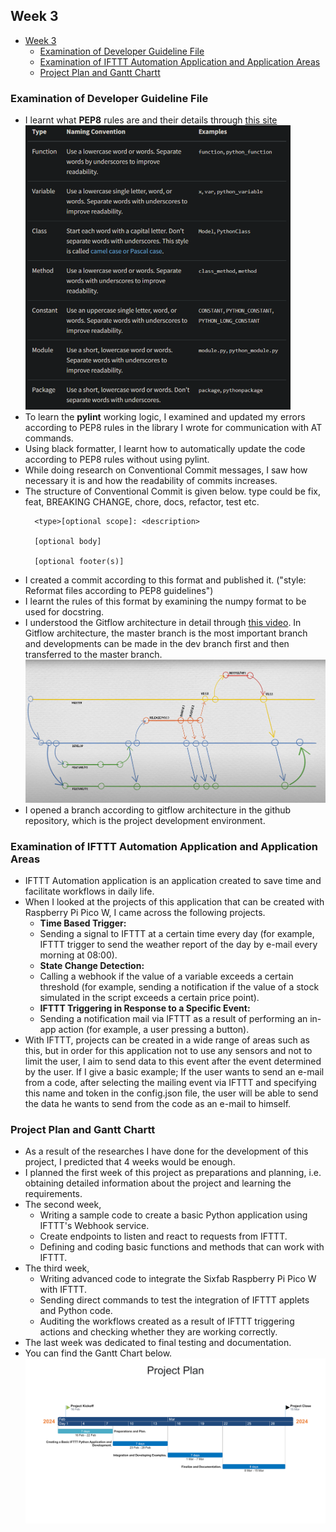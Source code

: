 ## Week 3 
- [Week 3](#week-3)
  - [Examination of Developer Guideline File](#examination-of-developer-guideline-file)
  - [Examination of IFTTT Automation Application and Application Areas](#examination-of-ifttt-automation-application-and-application-areas)
  - [Project Plan and Gantt Chartt](#project-plan-and-gantt-chartt)

### Examination of Developer Guideline File

* I learnt what **PEP8** rules are and their details through [this site](https://realpython.com/python-pep8/#naming-conventions) 
    ![naming_conventions](images/week3-images/naming_conventions_PEP8.png) 
* To learn the **pylint** working logic, I examined and updated my errors according to PEP8 rules in the library I wrote for communication with AT commands. 
* Using black formatter, I learnt how to automatically update the code according to PEP8 rules without using pylint. 
* While doing research on Conventional Commit messages, I saw how necessary it is and how the readability of commits increases. 
* The structure of Conventional Commit is given below. type could be fix, feat, BREAKING CHANGE, chore, docs, refactor, test etc.
  ```
    <type>[optional scope]: <description>

    [optional body]

    [optional footer(s)] 
  ```
* I created a commit according to this format and published it. ("style: Reformat files according to PEP8 guidelines") 
* I learnt the rules of this format by examining the numpy format to be used for docstring. 
* I understood the Gitflow architecture in detail through [this video](https://www.youtube.com/watch?v=1SXpE08hvGs). In Gitflow architecture, the master branch is the most important branch and developments can be made in the dev branch first and then transferred to the master branch. 
    ![gitflow_workflow](images/week3-images/gitflow_workflow.png) 
* I opened a branch according to gitflow architecture in the github repository, which is the project development environment.

### Examination of IFTTT Automation Application and Application Areas

* IFTTT Automation application is an application created to save time and facilitate workflows in daily life. 
* When I looked at the projects of this application that can be created with Raspberry Pi Pico W, I came across the following projects. 
  * **Time Based Trigger:**
   - Sending a signal to IFTTT at a certain time every day (for example, IFTTT trigger to send the weather report of the day by e-mail every morning at 08:00).
  * **State Change Detection:**
   - Calling a webhook if the value of a variable exceeds a certain threshold (for example, sending a notification if the value of a stock simulated in the script exceeds a certain price point).
  * **IFTTT Triggering in Response to a Specific Event:**
   - Sending a notification mail via IFTTT as a result of performing an in-app action (for example, a user pressing a button).
* With IFTTT, projects can be created in a wide range of areas such as this, but in order for this application not to use any sensors and not to limit the user, I aim to send data to this event after the event determined by the user. If I give a basic example; If the user wants to send an e-mail from a code, after selecting the mailing event via IFTTT and specifying this name and token in the config.json file, the user will be able to send the data he wants to send from the code as an e-mail to himself. 

### Project Plan and Gantt Chartt

* As a result of the researches I have done for the development of this project, I predicted that 4 weeks would be enough. 
* I planned the first week of this project as preparations and planning, i.e. obtaining detailed information about the project and learning the requirements. 
* The second week,
  * Writing a sample code to create a basic Python application using IFTTT's Webhook service. 
  * Create endpoints to listen and react to requests from IFTTT. 
  * Defining and coding basic functions and methods that can work with IFTTT.
* The third week,
  * Writing advanced code to integrate the Sixfab Raspberry Pi Pico W with IFTTT.
  * Sending direct commands to test the integration of IFTTT applets and Python code.
  * Auditing the workflows created as a result of IFTTT triggering actions and checking whether they are working correctly.
* The last week was dedicated to final testing and documentation. 
* You can find the Gantt Chart below.
    ![](../gantt_chart.png)

